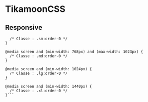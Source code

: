 # TikamoonCSS

## Responsive
```@media screen and (max-width: 767px) {
  /* Classe : .sm:order-0 */
}

@media screen and (min-width: 768px) and (max-width: 1023px) {
  /* Classe : .md:order-0 */
}

@media screen and (min-width: 1024px) {
  /* Classe : .lg:order-0 */
}

@media screen and (min-width: 1440px) {
  /* Classe : .xl:order-0 */
}```